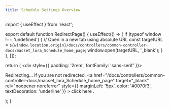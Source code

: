 ```yaml
---
title: Schedule Settings Overview
---
```


import { useEffect } from 'react';

export default function RedirectPage() {
  useEffect(() => {
    if (typeof window !== 'undefined') {
      // Open in a new tab using absolute URL
      const targetURL = `${window.location.origin}/docs/controllers/common-controller-docs/macset_lora_Schedule_home_page`;
      window.open(targetURL, '_blank');
    }
  }, []);
  
  return (
    <div style={{ padding: '2rem', fontFamily: 'sans-serif' }}>
      <p>
        Redirecting... If you are not redirected,
        <a
          href="/docs/controllers/common-controller-docs/macset_lora_Schedule_home_page"
          target="_blank"
          rel="noopener noreferrer"
          style={{ marginLeft: '5px', color: '#0070f3', textDecoration: 'underline' }}
        >
          click here
        </a>.
      </p>
    </div>
  );
}